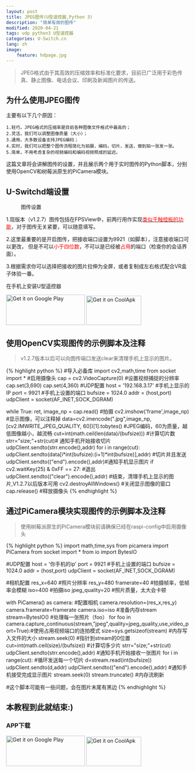 ```yaml
---
layout: post
title: JPEG图传(U型遥控器,Python 3)
description: "简单有效的图传"
modified: 2020-04-21
tags: udp python3 U型遥控器
categories: U-Switch.cn
lang: zh
image:
    feature: hdpage.jpg
---
```

>JPEG格式由于其高效的压缩效率和标准化要求，目前已广泛用于彩色传真、静止图像、电话会议、印刷及新闻图片的传送。


## 为什么使用JPEG图传

主要有以下几个原因：

    1.轻巧，JPEG格式的压缩率是目前各种图像文件格式中最高的；
    2.灵活，我们可以调整图像质量（大小）；
    3.通用，大多数设备支持JPEG编码；
    4.实时，我们可以把整个图传流程简化为拍摄，编码，切片，发送，做到拍一张发一张。
    5.简单，不用考虑复杂的视频编码和编码视频照成的延迟。


这篇文章将会讲解图传的设置，并且展示两个用于实时图传的Python脚本，分别使用OpenCV和树莓派原生的PiCamera模块。


## U-Switchd端设置
<figure class="half center">
	<a href="{{ site.url }}/images/p3_u_cn/FPS.jpg"> <img src="{{ site.url }}/images/p3_u_cn/FPS.jpg" alt=""></a>
    <figcaption>图传设置</figcaption>
</figure>

1.现版本（v1.2.7）图传包括在FPSView中，前两行用作实现<a href="https://yanfeiwong.github.io//u-switch.cn/FPS-Game-View(第一人称射击游戏控件,U型遥控器,Python-3)/" target="_blank"><font color="red">类似于触控板的功能</font></a>，对于图传无关紧要，可以随意填写。

2.这里最重要的是开启图传，把接收端口设置为9921（如脚本），注意接收端口可以更改，
但是不可以<font color="red">小于四位数</font>，不可以是已经被<font color="red">占用</font>的端口（检查你的会话界面）。

3.根据需求你可以选择把接收的图片拉伸为全屏，或者复制成左右格式配合VR盒子体验一番。

在手机上安装U型遥控器

<a href='https://play.google.com/store/apps/details?id=com.typey.tool.uswitch&pcampaignid=MKT-Other-global-all-co-prtnr-py-PartBadge-Mar2515-1'><img alt='Get it on Google Play' src='https://play.google.com/intl/en_us/badges/images/generic/en_badge_web_generic.png' height="83" width="215"/></a>
<a href='https://www.coolapk.com/apk/188229'><img alt='Get it on CoolApk' src='{{ site.url }}/images/coolan.png' height="80" width="150"/></a>

## 使用OpenCV实现图传的示例脚本及注释
>v1.2.7版本以后可以向图传端口发送clear来清理手机上显示的图片。

{% highlight python %}
#导入必备库
import cv2,math,time
from socket import *
#启用摄像头
cap = cv2.VideoCapture(0)
#设置视频捕捉的分辨率
cap.set(3,690)
cap.set(4,360)
#UDP配置
host  = '192.168.3.17' #手机上显示的IP
port = 9921 #手机上设置的端口
bufsize = 1024.0
addr = (host,port)
udpClient = socket(AF_INET,SOCK_DGRAM)

while True:
      ret, image_np = cap.read() #拍摄
      cv2.imshow('frame',image_np) #显示图像，可以注释掉
      data=cv2.imencode(".jpg",image_np,[cv2.IMWRITE_JPEG_QUALITY, 60])[1].tobytes() #JPEG编码，60为质量，越低图像越小，越流畅
      cut=int(math.ceil(len(data)/(bufsize))) #计算切片数
      strr="size;"+str(cut)# 通知手机开始接收切片
      udpClient.sendto(strr.encode(),addr)
      for i in range(cut):
          udpClient.sendto(data[i*int(bufsize):(i+1)*int(bufsize)],addr) #切片并且发送
      udpClient.sendto(("end").encode(),addr)#通知手机显示图片
      if cv2.waitKey(25) & 0xFF == 27: #退出
        udpClient.sendto(("clear").encode(),addr) #结束，清理手机上显示的图片,V1.2.7以后版本可用
        cv2.destroyAllWindows() #关闭显示图像的窗口
        cap.release() #释放摄像头
{% endhighlight %}

## 通过PiCamera模块实现图传的示例脚本及注释
>使用树莓派原生的PiCamera模块前请确保已经在raspi-config中启用摄像头

{% highlight python %}
import math,time,sys
from picamera import PiCamera
from socket import *
from io import BytesIO


#UDP配置
host  = '你手机的ip'
port = 9921 #手机上设置的端口
bufsize = 1024.0
addr = (host,port)
udpClient = socket(AF_INET,SOCK_DGRAM)

#相机配置
res_x=640  #照片分辨率
res_y=480
framerate=40 #拍摄帧率，低帧率会模糊
iso=400   #拍摄iso
jpeg_quality=20 #照片质量，太大会卡顿


with PiCamera() as camera:
    #配置相机
    camera.resolution=(res_x,res_y)
    camera.framerate=framerate
    camera.iso=iso
    #准备内存stream
    stream=BytesIO()
    #处理每一张照片（foo）
    for foo in camera.capture_continuous(stream,"jpeg",quality=jpeg_quality,use_video_port=True):#使用占用视频端口的连拍模式
        size=sys.getsizeof(stream) #内存写入文件的大小
        stream.seek(0) #指针到stream的0位置
        cut=int(math.ceil(size)/(bufsize)) #计算切多少片
        strr="size;"+str(cut) 
        udpClient.sendto(strr.encode(),addr) #通知手机开始接收一张图片
        for i in range(cut): #循环发送每一个切片
            d=stream.read(int(bufsize))
            udpClient.sendto(d,addr)
        udpClient.sendto(("end").encode(),addr) #通知手机接受完成显示图片
        stream.seek(0)
        stream.truncate() #内存流刷新

#这个脚本可能有一些问题，会在图片末尾有黑边
{% endhighlight %}

## 本教程到此就结束:)
### APP下载
<a href='https://play.google.com/store/apps/details?id=com.typey.tool.uswitch&pcampaignid=MKT-Other-global-all-co-prtnr-py-PartBadge-Mar2515-1'><img alt='Get it on Google Play' src='https://play.google.com/intl/en_us/badges/images/generic/en_badge_web_generic.png' height="83" width="215"/></a>
<a href='https://www.coolapk.com/apk/188229'><img alt='Get it on CoolApk' src='{{ site.url }}/images/coolan.png' height="80" width="150"/></a>